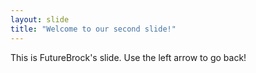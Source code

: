 ```yaml
---
layout: slide
title: "Welcome to our second slide!"
---
```

This is FutureBrock's slide.
Use the left arrow to go back!